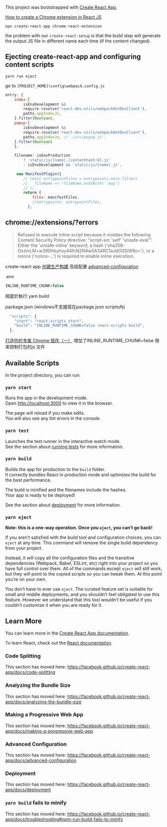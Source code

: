 This project was bootstrapped with [Create React App](https://github.com/facebook/create-react-app).

[How to create a Chrome extension in React JS](https://veerasundar.com/blog/2018/05/how-to-create-a-chrome-extension-in-react-js/)

`npx create-react-app chrome-react-extension`  

the problem with our `create-react-setup` is that the build step will generate the output JS file in different name each time (if the content changed).

## Ejecting create-react-app and configuring content scripts

`yarn run eject`

go to `[PROJECT_HOME]\config\webpack.config.js`

```js
entry: {
    index:[
        isEnvDevelopment &&
        require.resolve('react-dev-utils/webpackHotDevClient'),
        paths.appIndexJs,
    ].filter(Boolean),
    popup:[
        isEnvDevelopment &&
        require.resolve('react-dev-utils/webpackHotDevClient'),
        paths.appIndexJs, //'./src/popup.js',
    ].filter(Boolean)
    },

    filename: isEnvProduction
        ? 'static/js/[name].[contenthash:8].js'
        : isEnvDevelopment && 'static/js/[name].js',

     new ManifestPlugin({
        // const entrypointFiles = entrypoints.main.filter(
        //   fileName => !fileName.endsWith('.map')
        // );
        return {
            files: manifestFiles,
            //entrypoints: entrypointFiles,
          };
```

## chrome://extensions/?errors

> Refused to execute inline script because it violates the following Content Security Policy directive: "script-src 'self' 'unsafe-eval'". Either the 'unsafe-inline' keyword, a hash ('sha256-OszmLM+w39Dhbyhsy44fcN2NAw5A3ARCfaJdO0SiW8o='), or a nonce ('nonce-...') is required to enable inline execution.

create-react-app [创建生产构建](https://www.html.cn/create-react-app/docs/production-build/) 高级配置 [advanced-configuration](https://www.html.cn/create-react-app/docs/advanced-configuration/)

.env

```js
INLINE_RUNTIME_CHUNK=false
```

相當於執行 yarn build

package.json (windows不支援寫在package.json scripts內)

```js
  "scripts": {
    "start": "react-scripts start",
    "build": "INLINE_RUNTIME_CHUNK=false react-scripts build",
  },
```

[打造你的专属 Chrome 插件（一）](http://jartto.wang/2018/11/10/chrome-extensions-1/)
增加了INLINE_RUNTIME_CHUNK=false 用來控制打包的js 文件

## Available Scripts

In the project directory, you can run:

### `yarn start`

Runs the app in the development mode.<br />
Open [http://localhost:3000](http://localhost:3000) to view it in the browser.

The page will reload if you make edits.<br />
You will also see any lint errors in the console.

### `yarn test`

Launches the test runner in the interactive watch mode.<br />
See the section about [running tests](https://facebook.github.io/create-react-app/docs/running-tests) for more information.

### `yarn build`

Builds the app for production to the `build` folder.<br />
It correctly bundles React in production mode and optimizes the build for the best performance.

The build is minified and the filenames include the hashes.<br />
Your app is ready to be deployed!

See the section about [deployment](https://facebook.github.io/create-react-app/docs/deployment) for more information.

### `yarn eject`

**Note: this is a one-way operation. Once you `eject`, you can’t go back!**

If you aren’t satisfied with the build tool and configuration choices, you can `eject` at any time. This command will remove the single build dependency from your project.

Instead, it will copy all the configuration files and the transitive dependencies (Webpack, Babel, ESLint, etc) right into your project so you have full control over them. All of the commands except `eject` will still work, but they will point to the copied scripts so you can tweak them. At this point you’re on your own.

You don’t have to ever use `eject`. The curated feature set is suitable for small and middle deployments, and you shouldn’t feel obligated to use this feature. However we understand that this tool wouldn’t be useful if you couldn’t customize it when you are ready for it.

## Learn More

You can learn more in the [Create React App documentation](https://facebook.github.io/create-react-app/docs/getting-started).

To learn React, check out the [React documentation](https://reactjs.org/).

### Code Splitting

This section has moved here: https://facebook.github.io/create-react-app/docs/code-splitting

### Analyzing the Bundle Size

This section has moved here: https://facebook.github.io/create-react-app/docs/analyzing-the-bundle-size

### Making a Progressive Web App

This section has moved here: https://facebook.github.io/create-react-app/docs/making-a-progressive-web-app

### Advanced Configuration

This section has moved here: https://facebook.github.io/create-react-app/docs/advanced-configuration

### Deployment

This section has moved here: https://facebook.github.io/create-react-app/docs/deployment

### `yarn build` fails to minify

This section has moved here: https://facebook.github.io/create-react-app/docs/troubleshooting#npm-run-build-fails-to-minify
